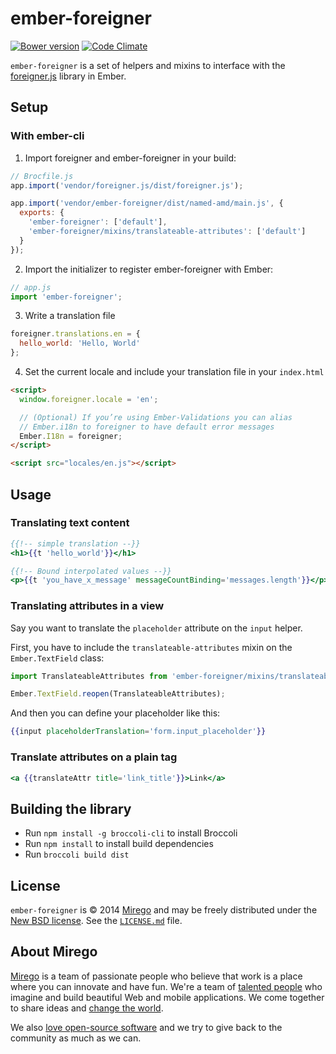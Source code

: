 # ember-foreigner

[![Bower version](https://badge.fury.io/bo/ember-foreigner.svg)](http://badge.fury.io/bo/ember-foreigner)
[![Code Climate](http://img.shields.io/codeclimate/github/mirego/ember-foreigner.svg)](https://codeclimate.com/github/mirego/ember-foreigner)

`ember-foreigner` is a set of helpers and mixins to interface with the [foreigner.js](https://github.com/mirego/foreigner.js) library in Ember.

## Setup

### With ember-cli

1. Import foreigner and ember-foreigner in your build:

  ```js
  // Brocfile.js
  app.import('vendor/foreigner.js/dist/foreigner.js');

  app.import('vendor/ember-foreigner/dist/named-amd/main.js', {
    exports: {
      'ember-foreigner': ['default'],
      'ember-foreigner/mixins/translateable-attributes': ['default']
    }
  });
  ```

2. Import the initializer to register ember-foreigner with Ember:

  ```js
  // app.js
  import 'ember-foreigner';
  ```

3. Write a translation file

  ```js
  foreigner.translations.en = {
    hello_world: 'Hello, World'
  };
  ```

4. Set the current locale and include your translation file in your `index.html`

  ```html
  <script>
    window.foreigner.locale = 'en';

    // (Optional) If you’re using Ember-Validations you can alias
    // Ember.i18n to foreigner to have default error messages
    Ember.I18n = foreigner;
  </script>

  <script src="locales/en.js"></script>
  ```

## Usage

### Translating text content

```hbs
{{!-- simple translation --}}
<h1>{{t 'hello_world'}}</h1>

{{!-- Bound interpolated values --}}
<p>{{t 'you_have_x_message' messageCountBinding='messages.length'}}</p>
```

### Translating attributes in a view

Say you want to translate the `placeholder` attribute on the `input` helper.

First, you have to include the `translateable-attributes` mixin on the `Ember.TextField` class:

```js
import TranslateableAttributes from 'ember-foreigner/mixins/translateable-attributes';

Ember.TextField.reopen(TranslateableAttributes);
```

And then you can define your placeholder like this:

```hbs
{{input placeholderTranslation='form.input_placeholder'}}
```

### Translate attributes on a plain tag

```hbs
<a {{translateAttr title='link_title'}}>Link</a>
```

## Building the library

- Run `npm install -g broccoli-cli` to install Broccoli
- Run `npm install` to install build dependencies
- Run `broccoli build dist`

## License

`ember-foreigner` is © 2014 [Mirego](http://www.mirego.com) and may be freely distributed under the [New BSD license](http://opensource.org/licenses/BSD-3-Clause).
See the [`LICENSE.md`](https://github.com/mirego/ember-foreigner/blob/master/LICENSE.md) file.

## About Mirego

[Mirego](http://mirego.com) is a team of passionate people who believe that work is a place where you can innovate and have fun. We're a team of [talented people](http://life.mirego.com) who imagine and build beautiful Web and mobile applications. We come together to share ideas and [change the world](http://mirego.org).

We also [love open-source software](http://open.mirego.com) and we try to give back to the community as much as we can.
